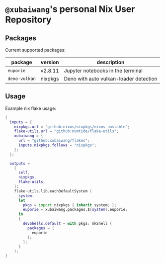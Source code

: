 # `@xubaiwang`'s personal Nix User Repository

## Packages

Current supported packages:

| package       | version | description                            |
| ------------- | ------- | -------------------------------------- |
| `euporie`     | v2.8.11 | Jupyter notebooks in the terminal      |
| `deno-vulkan` | nixpkgs | Deno with auto vulkan-loader detection |

## Usage

Example nix flake usage:

```nix
{
  inputs = {
    nixpkgs.url = "github:nixos/nixpkgs/nixos-unstable";
    flake-utils.url = "github:numtide/flake-utils";
    xubaiwang = {
      url = "github:xubaiwang/flakes";
      inputs.nixpkgs.follows = "nixpkgs";
    };
  };

  outputs =
    {
      self,
      nixpkgs,
      flake-utils,
    }:
    flake-utils.lib.eachDefaultSystem (
      system:
      let
        pkgs = import nixpkgs { inherit system; };
        euporie = xubaiwang.packages.${system}.euporie;
      in
      {
        devShells.default = with pkgs; mkShell {
          packages = [
            euporie
          ];
        };
      }
    );
}
```

